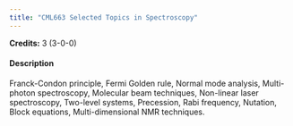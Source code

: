 ```yaml
---
title: "CML663 Selected Topics in Spectroscopy"
---
```

**Credits:** 3 (3-0-0)

#### Description
Franck-Condon principle, Fermi Golden rule, Normal mode analysis, Multi-photon spectroscopy, Molecular beam techniques, Non-linear laser spectroscopy, Two-level systems, Precession, Rabi frequency, Nutation, Block equations, Multi-dimensional NMR techniques.